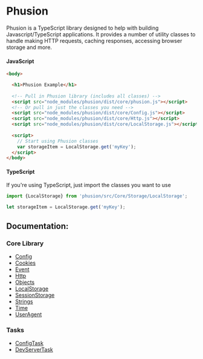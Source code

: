# Phusion

Phusion is a TypeScript library designed to help with building Javascript/TypeScript applications. It provides a number of utility classes to handle making HTTP requests, caching responses, accessing browser storage and more.

#### JavaScript
```html
<body>

  <h1>Phusion Example</h1>	
  
  <!-- Pull in Phusion library (includes all classes) -->
  <script src="node_modules/phusion/dist/core/phusion.js"></script>
  <!-- Or pull in just the classes you need -->
  <script src="node_modules/phusion/dist/core/Config.js"></script>
  <script src="node_modules/phusion/dist/core/Http.js"></script>
  <script src="node_modules/phusion/dist/core/LocalStorage.js"></script>
  
  <script>
    // Start using Phusion classes
    var storageItem = LocalStorage.get('myKey');
  </script>
</body>
```

#### TypeScript

If you're using TypeScript, just import the classes you want to use

```javascript
import {LocalStorage} from 'phusion/src/Core/Storage/LocalStorage';

let storageItem = LocalStorage.get('myKey');
```

## Documentation:

### Core Library

- [Config](docs/Core/Config/Config.md)
- [Cookies](docs/Core/Cookies/Cookies.md)    
- [Event](docs/Core/Event/Event.md)
- [Http](docs/Core/Http/Http.md)
- [Objects](docs/Core/Objects/Objects.md)
- [LocalStorage](docs/Core/Storage/LocalStorage.md)
- [SessionStorage](docs/Core/Storage/SessionStorage.md)
- [Strings](docs/Core/Strings/Strings.md)
- [Time](docs/Core/Time/Time.md)
- [UserAgent](docs/Core/UserAgent/UserAgent.md)

### Tasks

- [ConfigTask](docs/Task/ConfigTask.md)
- [DevServerTask](docs/Task/DevServerTask.md)
